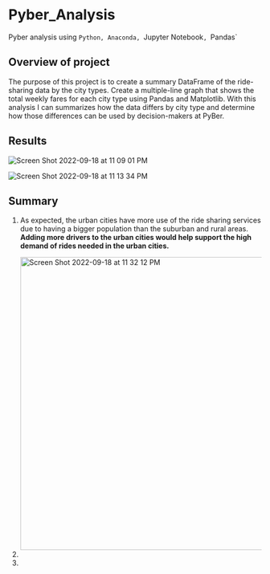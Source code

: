 # Pyber_Analysis
Pyber analysis using `Python, Anaconda, `Jupyter Notebook`, `Pandas`

## Overview of project

The purpose of this project is to create a summary DataFrame of the ride-sharing data by the city types. Create a multiple-line graph that shows the total weekly fares for each city type using Pandas and Matplotlib. With this analysis I can summarizes how the data differs by city type and determine how those differences can be used by decision-makers at PyBer.

## Results

![Screen Shot 2022-09-18 at 11 09 01 PM](https://user-images.githubusercontent.com/110702997/190948517-9cd823c4-9460-4f91-8591-ba9d7e54e1b2.png)

![Screen Shot 2022-09-18 at 11 13 34 PM](https://user-images.githubusercontent.com/110702997/190948834-3d50bce3-4dd2-4954-b421-279b12119629.png)

## Summary

1) As expected, the urban cities have more use of the ride sharing services due to having a bigger population than the suburban and rural areas.
   **Adding more drivers to the urban cities would help support the high demand of rides needed in the urban cities.**
   
   <img width="584" alt="Screen Shot 2022-09-18 at 11 32 12 PM" src="https://user-images.githubusercontent.com/110702997/190950202-2bbacc52-d2b1-4b3e-bd07-542ca917e2de.png">

2)
3) 
